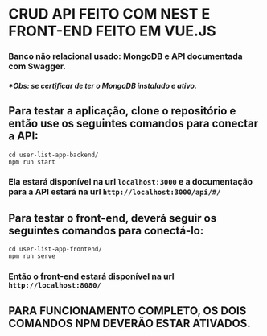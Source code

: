 # CRUD API FEITO COM NEST E FRONT-END FEITO EM VUE.JS
### Banco não relacional usado: MongoDB e API documentada com Swagger.

##### *Obs: se certificar de ter o MongoDB instalado e ativo.

## Para testar a aplicação, clone o repositório e então use os seguintes comandos para conectar a API:

```
cd user-list-app-backend/
npm run start
```
 
 ### Ela estará disponível na url `localhost:3000` e a documentação para a API estará na url `http://localhost:3000/api/#/`
 
 ## Para testar o front-end, deverá seguir os seguintes comandos para conectá-lo:
 
 ```
 cd user-list-app-frontend/
 npm run serve
 ```
 
 ### Então o front-end estará disponível na url `http://localhost:8080/`
 
 ## PARA FUNCIONAMENTO COMPLETO, OS DOIS COMANDOS NPM DEVERÃO ESTAR ATIVADOS.
